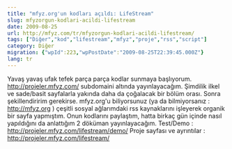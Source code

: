 ```yaml
---
title: "mfyz.org'un kodları açıldı: LifeStream"
slug: mfyzorgun-kodlari-acildi-lifestream
date: 2009-08-25
url: http://mfyz.com/tr/mfyzorgun-kodlari-acildi-lifestream/
tags: ["Diğer","kod","lifestream","mfyz","proje","rss","script"]
category: Diğer
migration: {"wpId":223,"wpPostDate":"2009-08-25T22:39:45.000Z"}
lang: tr
---
```


Yavaş yavaş ufak tefek parça parça kodlar sunmaya başlıyorum. http://projeler.mfyz.com/ subdomaini altında yayınlayacağım. Şimdilik ilkel ve sade/basit sayfalarla yakında daha da çoğalacak bir bölüm orası. Sonra şekillendiririm gerekirse. mfyz.org'u biliyorsunuz (ya da bilmiyorsanız : http://mfyz.org ) çeşitli sosyal ağlarımdaki rss kaynaklarını işleyerek organik bir sayfa yapmıştım. Onun kodlarını paylaştım, hatta birkaç gün içinde nasıl yapıldığını da anlattığım 2 döküman yayınlayacağım. Test/Demo : http://projeler.mfyz.com/lifestream/demo/ Proje sayfası ve ayrıntılar : http://projeler.mfyz.com/lifestream/